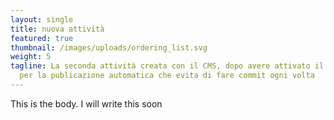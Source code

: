 ```yaml
---
layout: single
title: nuova attività
featured: true
thumbnail: /images/uploads/ordering_list.svg
weight: 5
tagline: La seconda attività creata con il CMS, dopo avere attivato il codice
  per la publicazione automatica che evita di fare commit ogni volta
---
```

This is the body. I will write this soon